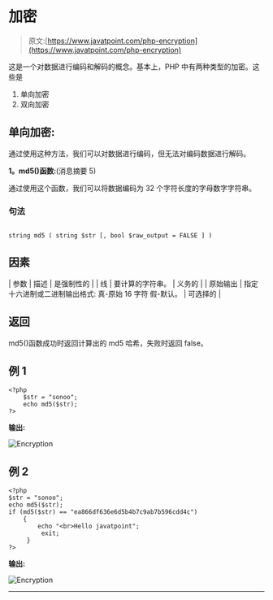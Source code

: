 # 加密

> 原文:[https://www.javatpoint.com/php-encryption](https://www.javatpoint.com/php-encryption)

这是一个对数据进行编码和解码的概念。基本上，PHP 中有两种类型的加密。这些是

1.  单向加密
2.  双向加密

## 单向加密:

通过使用这种方法，我们可以对数据进行编码，但无法对编码数据进行解码。

**1。md5()函数:**(消息摘要 5)

通过使用这个函数，我们可以将数据编码为 32 个字符长度的字母数字字符串。

### 句法

```

string md5 ( string $str [, bool $raw_output = FALSE ] )

```

## 因素

| 参数 | 描述 | 是强制性的 |
| 线 | 要计算的字符串。 | 义务的 |
| 原始输出 | 指定十六进制或二进制输出格式:
真-原始 16 字符
假-默认。 | 可选择的 |

## 返回

md5()函数成功时返回计算出的 md5 哈希，失败时返回 false。

## 例 1

```
<?php 
	$str = "sonoo";
	echo md5($str);
?>

```

**输出:**

![Encryption](../Images/db92e3d268acf589f907edfa423248e8.png)

## 例 2

```
<?php
$str = "sonoo";
echo md5($str);
if (md5($str) == "ea866df636e6d5b4b7c9ab7b596cdd4c")
  	{
  		echo "<br>Hello javatpoint";
 		 exit;
 	 }
?>

```

**输出:**

![Encryption](../Images/827f929dcc88b9df8b9a7bf8d70b9761.png)

* * *